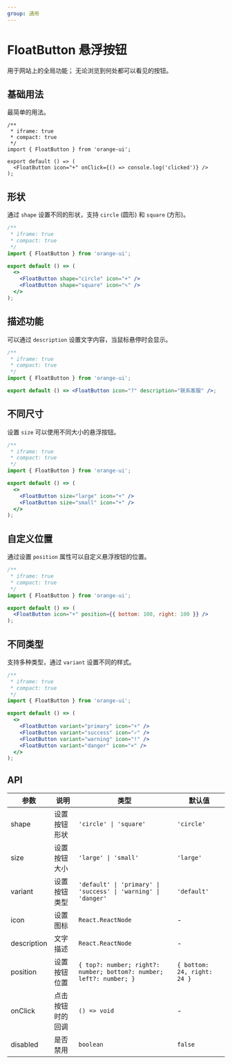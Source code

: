 ```yaml
---
group: 通用
---
```


# FloatButton 悬浮按钮

用于网站上的全局功能；
无论浏览到何处都可以看见的按钮。

## 基础用法

最简单的用法。

```tsx
/**
 * iframe: true
 * compact: true
 */
import { FloatButton } from 'orange-ui';

export default () => (
  <FloatButton icon="+" onClick={() => console.log('clicked')} />
);
```

## 形状

通过 `shape` 设置不同的形状，支持 `circle` (圆形) 和 `square` (方形)。

```jsx
/**
 * iframe: true
 * compact: true
 */
import { FloatButton } from 'orange-ui';

export default () => (
  <>
    <FloatButton shape="circle" icon="+" />
    <FloatButton shape="square" icon="✎" />
  </>
);
```

## 描述功能

可以通过 `description` 设置文字内容，当鼠标悬停时会显示。

```jsx
/**
 * iframe: true
 * compact: true
 */
import { FloatButton } from 'orange-ui';

export default () => <FloatButton icon="?" description="联系客服" />;
```

## 不同尺寸

设置 `size` 可以使用不同大小的悬浮按钮。

```jsx
/**
 * iframe: true
 * compact: true
 */
import { FloatButton } from 'orange-ui';

export default () => (
  <>
    <FloatButton size="large" icon="+" />
    <FloatButton size="small" icon="+" />
  </>
);
```

## 自定义位置

通过设置 `position` 属性可以自定义悬浮按钮的位置。

```jsx
/**
 * iframe: true
 * compact: true
 */
import { FloatButton } from 'orange-ui';

export default () => (
  <FloatButton icon="+" position={{ bottom: 100, right: 100 }} />
);
```

## 不同类型

支持多种类型，通过 `variant` 设置不同的样式。

```jsx
/**
 * iframe: true
 * compact: true
 */
import { FloatButton } from 'orange-ui';

export default () => (
  <>
    <FloatButton variant="primary" icon="+" />
    <FloatButton variant="success" icon="✓" />
    <FloatButton variant="warning" icon="!" />
    <FloatButton variant="danger" icon="×" />
  </>
);
```

## API

| 参数        | 说明             | 类型                                                                | 默认值                      |
| ----------- | ---------------- | ------------------------------------------------------------------- | --------------------------- |
| shape       | 设置按钮形状     | `'circle' \| 'square'`                                              | `'circle'`                  |
| size        | 设置按钮大小     | `'large' \| 'small'`                                                | `'large'`                   |
| variant     | 设置按钮类型     | `'default' \| 'primary' \| 'success' \| 'warning' \| 'danger'`      | `'default'`                 |
| icon        | 设置图标         | `React.ReactNode`                                                   | -                           |
| description | 文字描述         | `React.ReactNode`                                                   | -                           |
| position    | 设置按钮位置     | `{ top?: number; right?: number; bottom?: number; left?: number; }` | `{ bottom: 24, right: 24 }` |
| onClick     | 点击按钮时的回调 | `() => void`                                                        | -                           |
| disabled    | 是否禁用         | `boolean`                                                           | `false`                     |
